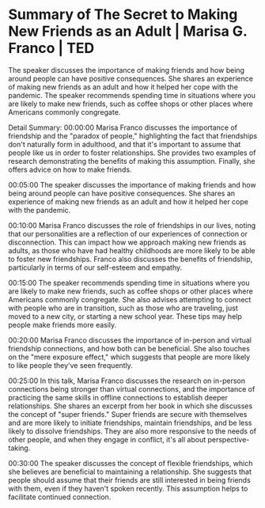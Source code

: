 # Summary of The Secret to Making New Friends as an Adult | Marisa G. Franco | TED

The speaker discusses the importance of making friends and how being around people can have positive consequences. She shares an experience of making new friends as an adult and how it helped her cope with the pandemic. The speaker recommends spending time in situations where you are likely to make new friends, such as coffee shops or other places where Americans commonly congregate.

Detail Summary: 
00:00:00
Marisa Franco discusses the importance of friendship and the "paradox of people," highlighting the fact that friendships don't naturally form in adulthood, and that it's important to assume that people like us in order to foster relationships. She provides two examples of research demonstrating the benefits of making this assumption. Finally, she offers advice on how to make friends.

00:05:00
The speaker discusses the importance of making friends and how being around people can have positive consequences. She shares an experience of making new friends as an adult and how it helped her cope with the pandemic.

00:10:00
Marisa Franco discusses the role of friendships in our lives, noting that our personalities are a reflection of our experiences of connection or disconnection. This can impact how we approach making new friends as adults, as those who have had healthy childhoods are more likely to be able to foster new friendships. Franco also discusses the benefits of friendship, particularly in terms of our self-esteem and empathy.

00:15:00
The speaker recommends spending time in situations where you are likely to make new friends, such as coffee shops or other places where Americans commonly congregate. She also advises attempting to connect with people who are in transition, such as those who are traveling, just moved to a new city, or starting a new school year. These tips may help people make friends more easily.

00:20:00
Marisa Franco discusses the importance of in-person and virtual friendship connections, and how both can be beneficial. She also touches on the "mere exposure effect," which suggests that people are more likely to like people they've seen frequently.

00:25:00
In this talk, Marisa Franco discusses the research on in-person connections being stronger than virtual connections, and the importance of practicing the same skills in offline connections to establish deeper relationships. She shares an excerpt from her book in which she discusses the concept of "super friends." Super friends are secure with themselves and are more likely to initiate friendships, maintain friendships, and be less likely to dissolve friendships. They are also more responsive to the needs of other people, and when they engage in conflict, it's all about perspective-taking.

00:30:00
The speaker discusses the concept of flexible friendships, which she believes are beneficial to maintaining a relationship. She suggests that people should assume that their friends are still interested in being friends with them, even if they haven't spoken recently. This assumption helps to facilitate continued connection.


